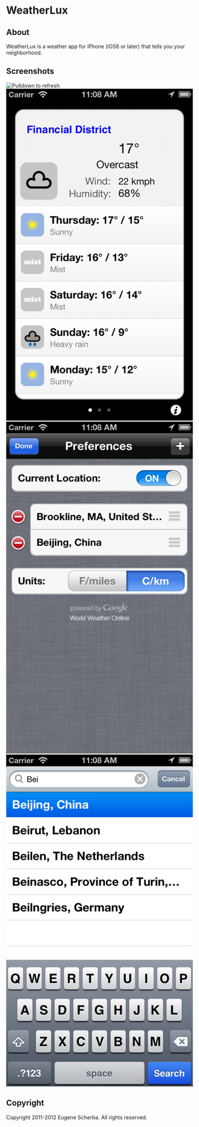 WeatherLux	
==========

About
-----
WeatherLux is a weather app for iPhone (iOS6 or later) that tells you your neighborhood.

Screenshots
-----------
![Pulldown to refresh](Screenshots/iOS_Simulator_11.08.08AM.png "Pulldown to
refresh")
![Main view](Screenshots/iOS_Simulator_11.08.11AM.png "Main view")
![Flipside view](Screenshots/iOS_Simulator_11.08.51AM.png "Flipside view")
![Autocomplete](Screenshots/iOS_Simulator_11.08.57AM.png "Autocomplete")

Copyright
---------
Copyright 2011-2012 Eugene Scherba. All rights reserved.
